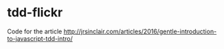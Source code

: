 # tdd-flickr
Code for the article http://jrsinclair.com/articles/2016/gentle-introduction-to-javascript-tdd-intro/
